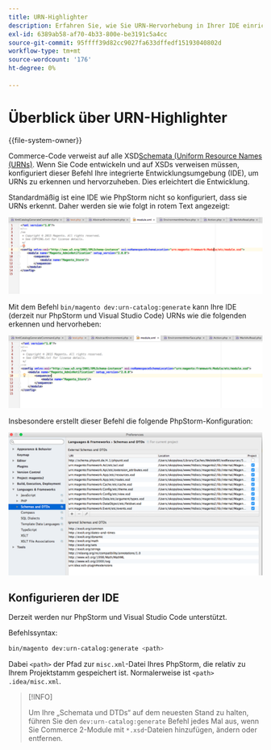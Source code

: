 ```yaml
---
title: URN-Highlighter
description: Erfahren Sie, wie Sie URN-Hervorhebung in Ihrer IDE einrichten.
exl-id: 6389ab58-af70-4b33-800e-be3191c5a4cc
source-git-commit: 95ffff39d82cc9027fa633dffedf15193040802d
workflow-type: tm+mt
source-wordcount: '176'
ht-degree: 0%

---
```


# Überblick über URN-Highlighter

{{file-system-owner}}

Commerce-Code verweist auf alle XSD[Schemata (Uniform Resource Names (URNs)](https://www.ietf.org/rfc/rfc2141.txt). Wenn Sie Code entwickeln und auf XSDs verweisen müssen, konfiguriert dieser Befehl Ihre integrierte Entwicklungsumgebung (IDE), um URNs zu erkennen und hervorzuheben. Dies erleichtert die Entwicklung.

Standardmäßig ist eine IDE wie PhpStorm nicht so konfiguriert, dass sie URNs erkennt. Daher werden sie wie folgt in rotem Text angezeigt:

![PhpStorm ist nicht so konfiguriert, dass URN erkannt wird](../../assets/configuration/urn-before.png)

Mit dem Befehl `bin/magento dev:urn-catalog:generate` kann Ihre IDE (derzeit nur PhpStorm und Visual Studio Code) URNs wie die folgenden erkennen und hervorheben:

![IDE aktivieren, um URN zu erkennen](../../assets/configuration/urn-after.png)

Insbesondere erstellt dieser Befehl die folgende PhpStorm-Konfiguration:

![Beispiel für eine PhpStorm-Konfiguration](../../assets/configuration/urn-settings.png)

## Konfigurieren der IDE

Derzeit werden nur PhpStorm und Visual Studio Code unterstützt.

Befehlssyntax:

```bash
bin/magento dev:urn-catalog:generate <path>
```

Dabei `<path>` der Pfad zur `misc.xml`-Datei Ihres PhpStorm, die relativ zu Ihrem Projektstamm gespeichert ist. Normalerweise ist `<path>` `.idea/misc.xml`.

>[!INFO]
>
>Um Ihre „Schemata und DTDs“ auf dem neuesten Stand zu halten, führen Sie den `dev:urn-catalog:generate` Befehl jedes Mal aus, wenn Sie Commerce 2-Module mit `*.xsd`-Dateien hinzufügen, ändern oder entfernen.
